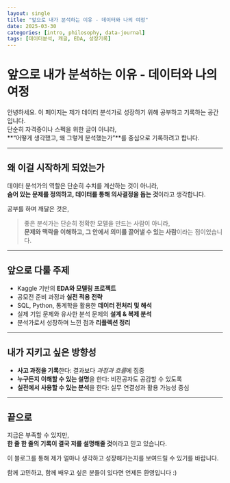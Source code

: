 ```yaml
---
layout: single
title: "앞으로 내가 분석하는 이유 - 데이터와 나의 여정"
date: 2025-03-30
categories: [intro, philosophy, data-journal]
tags: [데이터분석, 캐글, EDA, 성장기록]
---
```


# 앞으로 내가 분석하는 이유 - 데이터와 나의 여정

안녕하세요. 이 페이지는 제가 데이터 분석가로 성장하기 위해 공부하고 기록하는 공간입니다.  
단순히 자격증이나 스펙을 위한 글이 아니라,  
**“어떻게 생각했고, 왜 그렇게 분석했는가”**를 중심으로 기록하려고 합니다.

---

## 왜 이걸 시작하게 되었는가

데이터 분석가의 역할은 단순히 수치를 계산하는 것이 아니라,  
**숨어 있는 문제를 정의하고, 데이터를 통해 의사결정을 돕는 것**이라고 생각합니다.

공부를 하며 깨달은 것은,
> 좋은 분석가는 단순히 정확한 모델을 만드는 사람이 아니라,  
> **문제와 맥락을 이해하고, 그 안에서 의미를 끌어낼 수 있는 사람**이라는 점이었습니다.

---

## 앞으로 다룰 주제

- Kaggle 기반의 **EDA와 모델링 프로젝트**
- 공모전 준비 과정과 **실전 적용 전략**
- SQL, Python, 통계학을 활용한 **데이터 전처리 및 해석**
- 실제 기업 문제와 유사한 분석 문제의 **설계 & 복제 분석**
- 분석가로서 성장하며 느낀 점과 **리플렉션 정리**

---

## 내가 지키고 싶은 방향성

- **사고 과정을 기록**한다: 결과보다 *과정과 흐름*에 집중
- **누구든지 이해할 수 있는 설명**을 한다: 비전공자도 공감할 수 있도록
- **실전에서 사용할 수 있는 분석**을 한다: 실무 연결성과 활용 가능성 중심

---

## 끝으로

지금은 부족할 수 있지만,  
**한 줄 한 줄의 기록이 결국 저를 설명해줄 것**이라고 믿고 있습니다.

이 블로그를 통해 제가 얼마나 생각하고 성장해가는지를 보여드릴 수 있기를 바랍니다.

함께 고민하고, 함께 배우고 싶은 분들이 있다면 언제든 환영입니다 :)

